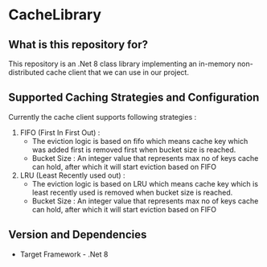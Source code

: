 # CacheLibrary

## What is this repository for?
This repository is an .Net 8 class library implementing an in-memory non-distributed cache client that we can use in our project.

## Supported Caching Strategies and Configuration
Currently the cache client supports following strategies :
1. FIFO (First In First Out) :
    - The eviction logic is based on fifo which means cache key which was added first is removed first when bucket size is reached.
    - Bucket Size : An integer value that represents max no of keys cache can hold, after which it will start eviction based on FIFO
2. LRU (Least Recently used out) :
    - The eviction logic is based on LRU which means cache key which is least recently used is removed when bucket size is reached.
    - Bucket Size : An integer value that represents max no of keys cache can hold, after which it will start eviction based on FIFO 
## Version and Dependencies
-  Target Framework - .Net 8

